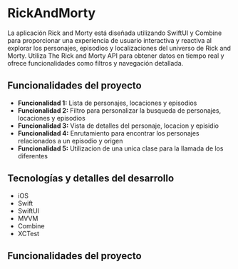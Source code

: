 # RickAndMorty

La aplicación Rick and Morty está diseñada utilizando SwiftUI y Combine para proporcionar una experiencia de usuario interactiva y reactiva al explorar los personajes, episodios y localizaciones del universo de Rick and Morty. Utiliza The Rick and Morty API para obtener datos en tiempo real y ofrece funcionalidades como filtros y navegación detallada.

## Funcionalidades del proyecto

- **Funcionalidad 1:**  Lista de personajes, locaciones y episodios
- **Funcionalidad 2:**  Filtro para personalizar la busqueda de personajes, locaciones y episodios
- **Funcionalidad 3:**  Vista de detalles del personaje, locacion y episidio
- **Funcionalidad 4:**  Enrutamiento para encontrar los personajes relacionados a un episodio y origen
- **Funcionalidad 5:**  Utilizacion de una unica clase para la llamada de los diferentes

## Tecnologías y detalles del desarrollo

- iOS
- Swift
- SwiftUI
- MVVM
- Combine
- XCTest

## Funcionalidades del proyecto

